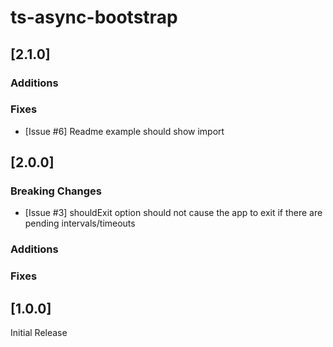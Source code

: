 # ts-async-bootstrap

## [2.1.0]

### Additions

### Fixes
- [Issue #6] Readme example should show import

## [2.0.0]

### Breaking Changes

- [Issue #3] shouldExit option should not cause the app to exit if there are pending intervals/timeouts

### Additions

### Fixes


## [1.0.0]

Initial Release
